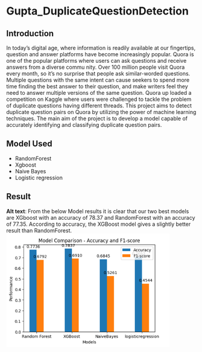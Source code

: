 # Gupta_DuplicateQuestionDetection

## Introduction
 In today’s digital age, where information is readily available at our fingertips, question
 and answer platforms have become increasingly popular. Quora is one of the popular
 platforms where users can ask questions and receive answers from a diverse commu
 nity. Over 100 million people visit Quora every month, so it’s no surprise that
 people ask similar-worded questions. Multiple questions with the same intent can
 cause seekers to spend more time finding the best answer to their question, and make
 writers feel they need to answer multiple versions of the same question. Quora up
 loaded a competition on Kaggle where users were challenged to tackle the problem
 of duplicate questions having different threads.
 This project aims to detect duplicate question pairs on Quora by utilizing the
 power of machine learning techniques. The main aim of the project is to develop
 a model capable of accurately identifying and classifying duplicate question pairs.


 ## Model Used
 - RandomForest
 - Xgboost
 - Naive Bayes
 - Logistic regression

## Result

**Alt text**: From the below Model results it is clear that our two best models are XGboost
 with an accuracy of 78.37 and RandomForest with an accuracy of 77.35. According
 to accuracy, the XGBoost model gives a slightly better result than RandomForest.
![Alt text](https://github.com/Gpriti/Gupta_DuplicateQuestionDetection/blob/main/model_comparasion.png)

